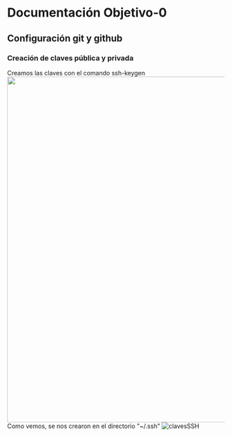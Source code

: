 # Documentación Objetivo-0
## Configuración git y github
### Creación de claves pública y privada
Creamos las claves con el comando ssh-keygen
<img src="./Objetivo-0/ssh-keygen.png" width="800">
Como vemos, se nos crearon en el directorio "~/.ssh"
<img src="./Objetivo-0/clavesSSH.png" alt="clavesSSH">
